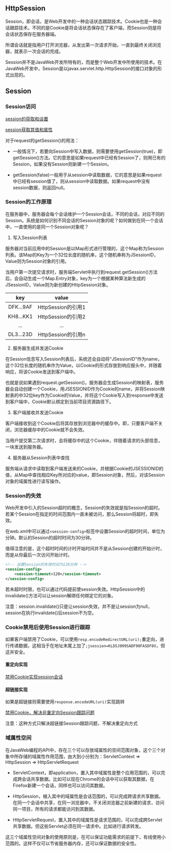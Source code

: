 ## HttpSession

Session，即会话，是Web开发中的一种会话状态跟踪技术。Cookie也是一种会话跟踪技术。不同的是Cookie是将会话状态保存在了客户端，而Session则是将会话状态保存在服务器端。

所谓会话就是指用户打开浏览器，从发出第一次请求开始，一直到最终关闭浏览器，就表示一次会话的完成。

Session并不是JavaWeb开发所特有的，而是整个Web开发中所使用的技术。在JavaWeb开发中，Session是以javax.servlet.http.HttpSession的接口对象的形式出现的。

## Session

### Session访问

[session的获取和设置](Code/Session/sessionA.java)

[session获取其值和属性](Code/Session/sessionB.java)

对于request的getSession()的用法：

- 一般情况下，若要向Session中写入数据，则需要使用getSession(true)，即getSession()方法。它的意思是如果request中已经有Session了，则用已有的Session，如果没有Session则新建一个Session。

- getSession(false)一般用于从session中读取数据，它的意思是如果request中已经有session值了，则从session中读取数据。如果request中没有session数据，则返回null。

### Session的工作原理

在服务器中，服务器会每个会话维护一个Session会话，不同的会话，对应不同的Session。系统是如何识别不同会话的Session对象的呢？如何做到在同一个会话中，一直使用的是同一个Session对象呢？

1. 写入Session列表

服务器对当前应用中的Session是以Map形式进行管理的，这个Map称为Session列表。该Map的Key为一个32位长度的随机串，这个随机串称为JSessionID，Value则为Session对象的引用。

当用户第一次提交请求时，服务端Servlet中执行到request.getSession()方法后，会自动生成一个Map.Entry对象，key为一个根据某种算法新生成的JSessionID，Value则为新创建的HttpSession对象。

key|value
|:---:|:---:|
|DFK...9AF|HttpSession的引用1|
|KH8...KK1|HttpSession的引用2|
|...|...|
|DL3...23D|HttpSession的引用n|

2. 服务器生成并发送Cookie

在Session信息写入Session列表后，系统还会自动将“JSessionID”作为name，这个32位长度的随机串作为Value，以Cookie的形式存放到响应报头中，并随着响应，将该Cookie发送到客户端中。

也就是说如果遇到request.getSession()，服务器会生成Session的映射表，服务器会自动创建一个Cookie，用JSESSIONID作为Cookie的name，并将Session映射表的中32位key作为Cookie的Value，并将这个Cookie写入到response中发送到客户端中，Cookie默认绑定到当前项目资源路径下。

3. 客户端接收并发送Cookie

客户端接收到这个Cookie后将其存放到浏览器中的缓存中。即，只要客户端不关闭，浏览器缓存中的Cookie就不会失效。

当用户提交第二次请求时，会将缓存中的这个Cookie，伴随着请求的头部信息，一块发送到服务器。

4. 服务器从Session列表中查找

服务端从请求中读取到客户端发送来的Cookie，并根据Cookie的JSESSIONID的值，从Map中查找相应Key所对应的value，即Session对象，然后，对该Session对象的域属性进行读写操作。

### Session的失效

Web开发中引入的Session超时的概念，Session的失效就是指Session的超时。若某个Session在指定的时间范围内一直未被访问，那么Session将超时，即失效。

在web.xml中可以通过`<session-config>`标签中设置Session的超时时间，单位为分钟。默认的Session的超时时间为30分钟。

值得注意的是，这个超时时间的计时开始时间并不是从Session创建的开始计时，而是从你最后一次访问开始计时。

```XML
<!-- 设置Session的失效时间为120分钟 -->
<session-config>
    <session-timeout>120</session-timeout>
</session-config>
```

若未超时时限，也可以通过代码提前使session失效。HttpSession中的invalidate()方法可以让session解绑任何绑定它的对象。

注意：session.invalidate()只是让session失效，并不是让session为null，session在执行invalidate()后session不为空。

### Cookie禁用后使用Session进行跟踪

如果客户端禁用了Cookie，可以使用`resp.encodeRedirectURL(uri);`重定向，进行传递数据，这相当于在地址末尾上加了`;jsession=KLDSJ099SADF90FASDF8V`，但这并安全。

#### 重定向实现

[禁用Cookie实现session会话](Code/Session/unCookie.java)

#### 超链接实现

如果是超链接则需要使用`response.encodeURL(uri)`实现跳转

[禁用Cookie，解决非重定向Session跟踪问题](Code/Session/hyperlinkUnCookie.java)

注意：这种方式只解决超链接Session跟踪问题，不解决重定向方式

### 域属性空间

在JavaWeb编程的API中，存在三个可以存放域属性的空间范围对象，这个三个对象中所存储的域属性作用范围，由大到小分别为：ServletContext => HttpSession => HttpServletRequest

- ServletContext，即application，置入其中域属性是整个应用范围的，可以完成跨会话共享数据。比如可以现在Chrome的会话中可以获取其数据，在Firefox新建一个会话，同样也可以访问其数据。

- HttpSession，植入其中的域属性是会话范围的，可以完成跨请求共享数据。在同一个会话中共享，在同一浏览器中，不关闭浏览器之前新建的请求，访问同一项目，所有的请求都能访问到其数据。

- HttpServletRequest，置入其中的域属性是请求范围的，可以完成跨Servlet共享数据。但这些Servlet必须在同一请求中。比如进行请求转发。

这三个域属性空间对象的使用原则是，在可以保证功能需求的前提下，有线使用小范围的。这样不仅可以节省服务器内存，还可以保证数据的安全性。
